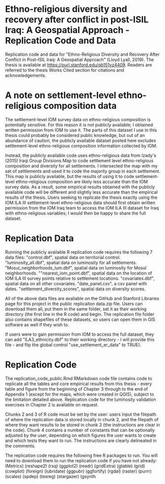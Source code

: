 
# Ethno-religious diversity and recovery after conflict in post-ISIL Iraq: A Geospatial Approach - Replication Code and Data

Replication code and data for "Ethno-Religious Diversity and Recovery After Conflict in Post-ISIL Iraq: A Geospatial Approach" (Lloyd Lyall, 2019). The thesis is available at https://purl.stanford.edu/qb151vz4409. Readers are referred to the thesis Works Cited section for citations and acknowledgements.

# A note on settlement-level ethno-religious composition data

The settlement-level IOM survey data on ethno-religious composition is potentially sensitive. For this reason it is not publicly available; I obtained written permission from IOM to use it. The parts of this dataset I use in this thesis could probably be considered public knowledge, but out of an abundance of caution, the publicly available dataset posted here excludes settlement-level ethno-religious composition information collected by IOM.

Instead, the publicly available code uses ethno-religious data from Izady's (2015) Iraqi Group Divisions Map to code settlement level ethno-religious composition and diversity for all settlements. I intersected the map with my set of settlements and used it to code the majority group in each settlement. This map is publicly available, but the results of using it to code settlement-level ethno-religious composition are likely less accurate than the IOM survey data. As a result, some empirical results obtained with the publicly available code will be different and slightly less accurate than the empirical results of the thesis.
Users seeking to replicate the thesis exactly using the IOM ILA III settlement-level ethno-religious data should first obtain written permission from the IOM Iraq team to access the IOM ILA III dataset for Iraq with ethno-religious variables; I would then be happy to share the full dataset.

# Replication Data

Running the publicly available R replication code requires the following 7 data files:
"control.dbf", spatial data on territorial control.
"luminosity_all.dbf", spatial data on luminosity for all settlements.
"Mosul_neighborhoods_lum.dbf", spatial data on luminosity for Mosul neighborhoods.
""nearest_iom_point.dbf", spatial data on the location of IOM ILA III survey points relative to settlement locations.
"covariates.dbf", spatial data on all other covariates.
"date_panel.csv", a csv panel with dates.
"settlement_diversity_scores", spatial data on diversity scores.

All of the above data files are avaliable on the GitHub and Stanford Libraries page for this project in the public replicaiton data.zip file. Users can download them all, put them in the same folder, set it as their working directory (the first line in the R code) and begin. The replication file folder also contains shapefiles of these datasets, so users can open them in GIS software as well if they wish to.

If users were to gain permission from IOM to access the full dataset, they can add "ILA3_ethnicity.dbf" to their working directory - I will provide this file - and flip the global control "use_settlement_er_data" to TRUE).

# Replication Code

The replication_code_public.Rmd RMarkdown code file contains code to replicate all the tables and core empirical results from this thesis - every table and figure from the beginning of Chapter 3 through to the end of Appendix 1 (except for the maps, which were created in QGIS), subject to the limitation detailed above. Replication code for the luminosity validation exercises in Chapter 2 is avaliable on request.

Chunks 2 and 3 of R code must be set by the user: users input the filepath of where the replication data is stored locally in chunk 2, and the filepath of where they want results to be stored in chunk 3 (the instructions are clear in the code). Chunk 4 contains a number of constants that can be optionally adjusted by the user, depending on which figures the user wants to create and which tests they want to run. The instructions are clearly delineated in the comments.

The replication code requires the following free R packages to run. You will need to download them to run the replication code if you have not already:
(Metrics) (reshape2) (rsq) (ggplot2) (readr) (gridExtra) (gtable) (grid) (cowplot) (foreign) (lubridate) (ggpubr) (ggfortify) (rgdal) (raster) (purrr) (scales) (spdep) (texreg) (stargazer) (gsynth

